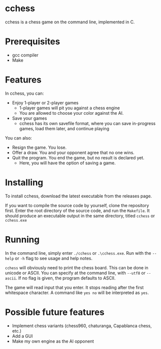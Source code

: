 # cchess

cchess is a chess game on the command line, implemented in C.

# Prerequisites

* gcc compiler
* Make

# Features

In cchess, you can:

* Enjoy 1-player or 2-player games
  * 1-player games will pit you against a chess engine
  * You are allowed to choose your color against the AI.
* Save your games
  * cchess has its own savefile format, where you can save in-progress
    games, load them later, and continue playing

You can also:

* Resign the game. You lose.
* Offer a draw. You and your opponent agree that no one wins.
* Quit the program. You end the game, but no result is declared yet.
  * Here, you will have the option of saving a game.

# Installing

To install cchess, download the latest executable from the releases page.

If you want to compile the source code by yourself, clone the repository first.
Enter the root directory of the source code, and run the `Makefile`. It should
produce an executable output in the same directory, titled `cchess` or `cchess.exe`

# Running

In the command line, simply enter `./cchess` or `.\cchess.exe`. Run with the
`--help` or `-h` flag to see usage and help notes.

`cchess` will obviously need to print the chess board. This can be done in
unicode or ASCII. You can specify at the command line, with `--utf8` or
`--ascii`. If no flag is given, the program defaults to ASCII.

The game will read input that you enter. It stops reading after the first
whitespace character. A command like `yes no` will be interpreted as `yes`.

# Possible future features

* Implement chess variants (chess960, chaturanga, Capablanca chess, etc.)
* Add a GUI
* Make my own engine as the AI opponent
